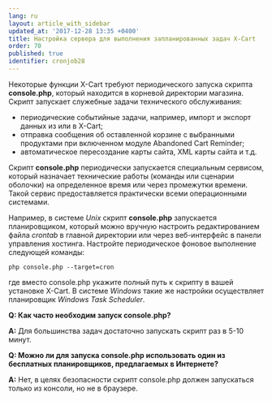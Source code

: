 ```yaml
---
lang: ru
layout: article_with_sidebar
updated_at: '2017-12-28 13:35 +0400'
title: Настройка сервера для выполнения запланированных задач X-Cart
order: 70
published: true
identifier: cronjob28
---
```

Некоторые функции X-Cart требуют периодического запуска скрипта **console.php**, который находится в корневой директории магазина. Скрипт запускает служебные задачи технического обслуживания:

*   периодические событийные задачи, например, импорт и экспорт данных из или в X-Cart;
*   отправка сообщения об оставленной корзине с выбранными продуктами  при включенном модуле Abandoned Cart Reminder;
*   автоматическое пересоздание карты сайта, XML карты сайта и т.д.

Скрипт **console.php** периодически запускается специальным сервисом, который назначает технические работы (команды или сценарии оболочки) на определенное время или через промежутки времени. Такой сервис предоставляется практически всеми операционными системами. 

Например, в системе _Unix_ скрипт **console.php** запускается планировщиком, который можно вручную настроить редактированием файла _crontab_ в главной директории или через веб-интерфейс в панели управления хостинга. Настройте периодическое фоновое выполнение следующей команды:

```
php console.php --target=cron
```

где вместо console.php укажите полный путь к скрипту в вашей установке X-Cart. В системе _Windows_ такие же настройки осуществляет планировщик _Windows Task Scheduler_. 

**Q: Как часто необходим запуск console.php?**

**A:** Для большинства задач достаточно запускать скрипт раз в 5-10 минут.

**Q: Можно ли для запуска console.php использовать один из бесплатных планировщиков, предлагаемых в Интернете?**

**A:** Нет, в целях безопасности скрипт console.php должен запускаться только из консоли, но не в браузере.
